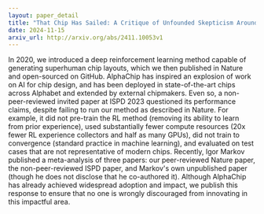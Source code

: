 ```yaml
---
layout: paper_detail
title: "That Chip Has Sailed: A Critique of Unfounded Skepticism Around AI for Chip Design"
date: 2024-11-15
arxiv_url: http://arxiv.org/abs/2411.10053v1
---
```


In 2020, we introduced a deep reinforcement learning method capable of generating superhuman chip layouts, which we then published in Nature and open-sourced on GitHub. AlphaChip has inspired an explosion of work on AI for chip design, and has been deployed in state-of-the-art chips across Alphabet and extended by external chipmakers. Even so, a non-peer-reviewed invited paper at ISPD 2023 questioned its performance claims, despite failing to run our method as described in Nature. For example, it did not pre-train the RL method (removing its ability to learn from prior experience), used substantially fewer compute resources (20x fewer RL experience collectors and half as many GPUs), did not train to convergence (standard practice in machine learning), and evaluated on test cases that are not representative of modern chips. Recently, Igor Markov published a meta-analysis of three papers: our peer-reviewed Nature paper, the non-peer-reviewed ISPD paper, and Markov's own unpublished paper (though he does not disclose that he co-authored it). Although AlphaChip has already achieved widespread adoption and impact, we publish this response to ensure that no one is wrongly discouraged from innovating in this impactful area.
